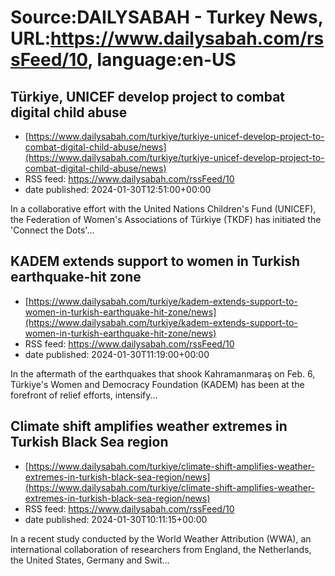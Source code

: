 # Source:DAILYSABAH - Turkey News, URL:https://www.dailysabah.com/rssFeed/10, language:en-US

## Türkiye, UNICEF develop project to combat digital child abuse
 - [https://www.dailysabah.com/turkiye/turkiye-unicef-develop-project-to-combat-digital-child-abuse/news](https://www.dailysabah.com/turkiye/turkiye-unicef-develop-project-to-combat-digital-child-abuse/news)
 - RSS feed: https://www.dailysabah.com/rssFeed/10
 - date published: 2024-01-30T12:51:00+00:00

In a collaborative effort with the United Nations Children's Fund (UNICEF), the Federation of Women's Associations of Türkiye (TKDF) has initiated the 'Connect the Dots'...

## KADEM extends support to women in Turkish earthquake-hit zone
 - [https://www.dailysabah.com/turkiye/kadem-extends-support-to-women-in-turkish-earthquake-hit-zone/news](https://www.dailysabah.com/turkiye/kadem-extends-support-to-women-in-turkish-earthquake-hit-zone/news)
 - RSS feed: https://www.dailysabah.com/rssFeed/10
 - date published: 2024-01-30T11:19:00+00:00

In the aftermath of the earthquakes that shook Kahramanmaraş on Feb. 6, Türkiye's Women and Democracy Foundation (KADEM) has been at the forefront of relief efforts, intensify...

## Climate shift amplifies weather extremes in Turkish Black Sea region
 - [https://www.dailysabah.com/turkiye/climate-shift-amplifies-weather-extremes-in-turkish-black-sea-region/news](https://www.dailysabah.com/turkiye/climate-shift-amplifies-weather-extremes-in-turkish-black-sea-region/news)
 - RSS feed: https://www.dailysabah.com/rssFeed/10
 - date published: 2024-01-30T10:11:15+00:00

In a recent study conducted by the World Weather Attribution (WWA), an international collaboration of researchers from England, the Netherlands, the United States, Germany and Swit...

